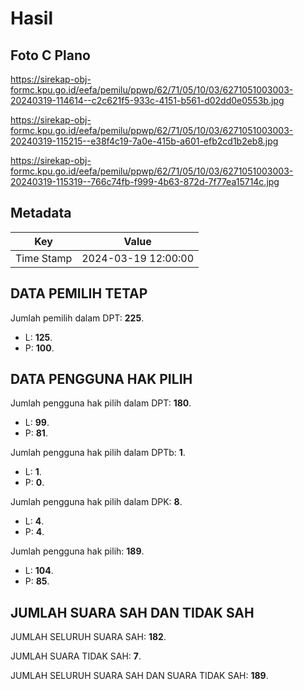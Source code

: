 # Hasil

## Foto C Plano

https://sirekap-obj-formc.kpu.go.id/eefa/pemilu/ppwp/62/71/05/10/03/6271051003003-20240319-114614--c2c621f5-933c-4151-b561-d02dd0e0553b.jpg

https://sirekap-obj-formc.kpu.go.id/eefa/pemilu/ppwp/62/71/05/10/03/6271051003003-20240319-115215--e38f4c19-7a0e-415b-a601-efb2cd1b2eb8.jpg

https://sirekap-obj-formc.kpu.go.id/eefa/pemilu/ppwp/62/71/05/10/03/6271051003003-20240319-115319--766c74fb-f999-4b63-872d-7f77ea15714c.jpg


## Metadata

| Key        | Value               |
| ---------- | ------------------- |
| Time Stamp | 2024-03-19 12:00:00 |


## DATA PEMILIH TETAP

Jumlah pemilih dalam DPT: **225**.
 * L: **125**.
 * P: **100**.

## DATA PENGGUNA HAK PILIH

Jumlah pengguna hak pilih dalam DPT: **180**.
 * L: **99**.
 * P: **81**.

Jumlah pengguna hak pilih dalam DPTb: **1**.
 * L: **1**.
 * P: **0**.

Jumlah pengguna hak pilih dalam DPK: **8**.
 * L: **4**.
 * P: **4**.

Jumlah pengguna hak pilih: **189**.
 * L: **104**.
 * P: **85**.

## JUMLAH SUARA SAH DAN TIDAK SAH

JUMLAH SELURUH SUARA SAH: **182**.

JUMLAH SUARA TIDAK SAH: **7**.

JUMLAH SELURUH SUARA SAH DAN SUARA TIDAK SAH: **189**.


